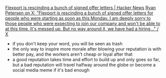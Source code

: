 
[Flexport is rescinding a bunch of signed offer letters | Hacker News](https://news.ycombinator.com/item?id=37433681)
[Ryan Petersen on X: "Flexport is rescinding a bunch of signed offer letters for people who were starting as soon as this Monday. I am deeply sorry to those people who were expecting to join our company and won't be able to at this time. It's messed up. But no way around it, we have had a hiring…" / X](https://twitter.com/typesfast/status/1700092765798048093)
- if you don't keep your word, you will be seen as trash
- the only way to inspire more morale after blowing your reputation is with better pay, and the workers aren't cheap or loyal after that
- a good reputation takes time and effort to build up and only goes so far, but a bad reputation will travel halfway around the globe or become a social media meme if it's bad enough
